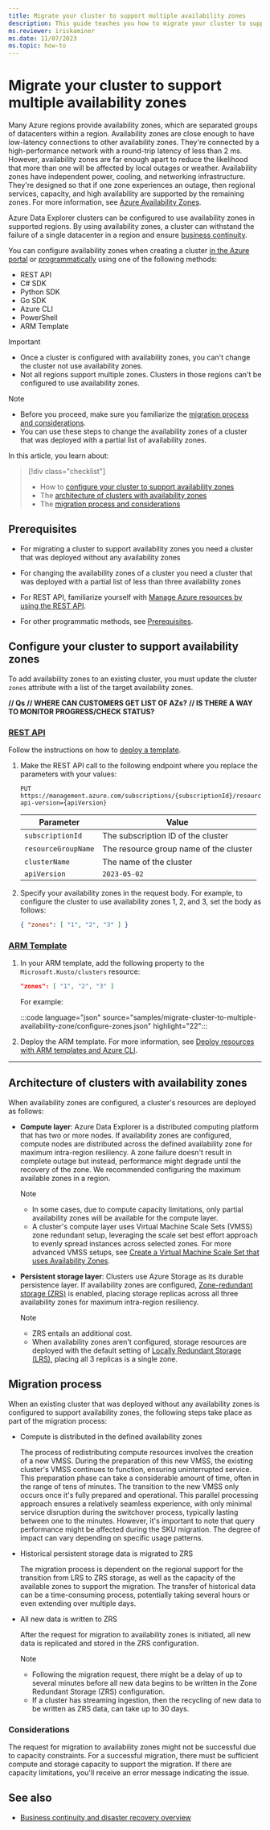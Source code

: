 ```yaml
---
title: Migrate your cluster to support multiple availability zones
description: This guide teaches you how to migrate your cluster to support multiple availability zones.
ms.reviewer: iriskaminer
ms.date: 11/07/2023
ms.topic: how-to
---
```

# Migrate your cluster to support multiple availability zones

Many Azure regions provide availability zones, which are separated groups of datacenters within a region. Availability zones are close enough to have low-latency connections to other availability zones. They're connected by a high-performance network with a round-trip latency of less than 2 ms. However, availability zones are far enough apart to reduce the likelihood that more than one will be affected by local outages or weather. Availability zones have independent power, cooling, and networking infrastructure. They're designed so that if one zone experiences an outage, then regional services, capacity, and high availability are supported by the remaining zones. For more information, see [Azure Availability Zones](/azure/availability-zones/az-overview).

Azure Data Explorer clusters can be configured to use availability zones in supported regions. By using availability zones, a cluster can withstand the failure of a single datacenter in a region and ensure [business continuity](business-continuity-overview.md).

You can configure availability zones when creating a cluster [in the Azure portal](create-cluster-and-database.md#create-a-cluster) or [programmatically](create-cluster-database.md) using one of the following methods:

- REST API
- C# SDK
- Python SDK
- Go SDK
- Azure CLI
- PowerShell
- ARM Template

> [!IMPORTANT]
>
> - Once a cluster is configured with availability zones, you can't change the cluster not use availability zones.
> - Not all regions support multiple zones. Clusters in those regions can't be configured to use availability zones.

> [!NOTE]
>
> - Before you proceed, make sure you familiarize the [migration process and considerations](#migration-process).
> - You can use these steps to change the availability zones of a cluster that was deployed with a partial list of availability zones.

In this article, you learn about:

> [!div class="checklist"]
>
> - How to [configure your cluster to support availability zones](#configure-your-cluster-to-support-availability-zones)
> - The [architecture of clusters with availability zones](#architecture-of-clusters-with-availability-zones)
> - The [migration process and considerations](#migration-process)

## Prerequisites

- For migrating a cluster to support availability zones you need a cluster that was deployed without any availability zones

- For changing the availability zones of a cluster you need a cluster that was deployed with a partial list of less than three availability zones

- For REST API, familiarize yourself with [Manage Azure resources by using the REST API](/azure/azure-resource-manager/management/manage-resources-rest).
- For other programmatic methods, see [Prerequisites](create-cluster-and-database.md#prerequisites).

## Configure your cluster to support availability zones

To add availability zones to an existing cluster, you must update the cluster `zones` attribute with a list of the target availability zones.

**// Qs**
**// WHERE CAN CUSTOMERS GET LIST OF AZs?**
**// IS THERE A WAY TO MONITOR PROGRESS/CHECK STATUS?**

### [REST API](#tab/rest-api)

Follow the instructions on how to [deploy a template](/azure/azure-resource-manager/management/manage-resources-rest?tabs=azure-cli#deploy-a-template).

1. Make the REST API call to the following endpoint where you replace the parameters with your values:

    ```http
    PUT https://management.azure.com/subscriptions/{subscriptionId}/resourceGroups/{resourceGroupName}/providers/Microsoft.Kusto/clusters/{clusterName}?api-version={apiVersion}
    ```

    | Parameter | Value |
    | --- | --- |
    | `subscriptionId` | The subscription ID of the cluster |
    | `resourceGroupName` | The resource group name of the cluster |
    | `clusterName` | The name of the cluster |
    | `apiVersion` | `2023-05-02` |

1. Specify your availability zones in the request body. For example, to configure the cluster to use availability zones 1, 2, and 3, set the body as follows:

    ```json
    { "zones": [ "1", "2", "3" ] }
    ```

### [ARM Template](#tab/arm)

1. In your ARM template, add the following property to the `Microsoft.Kusto/clusters` resource:

    ```json
    "zones": [ "1", "2", "3" ]
    ```

    For example:

    :::code language="json" source="samples/migrate-cluster-to-multiple-availability-zone/configure-zones.json" highlight="22":::

1. Deploy the ARM template. For more information, see [Deploy resources with ARM templates and Azure CLI](/azure/azure-resource-manager/management/manage-resources-rest#deploy-a-template).

---

## Architecture of clusters with availability zones

When availability zones are configured, a cluster's resources are deployed as follows:

- **Compute layer**: Azure Data Explorer is a distributed computing platform that has two or more nodes. If availability zones are configured, compute nodes are distributed across the defined availability zone for maximum intra-region resiliency. A zone failure doesn't result in complete outage but instead, performance might degrade until the recovery of the zone. We recommended configuring the maximum available zones in a region.

    > [!NOTE]
    >
    > - In some cases, due to compute capacity limitations, only partial availability zones will be available for the compute layer.
    > - A cluster's compute layer uses Virtual Machine Scale Sets (VMSS) zone redundant setup, leveraging the scale set best effort approach to evenly spread instances across selected zones. For more advanced VMSS setups, see [Create a Virtual Machine Scale Set that uses Availability Zones](/azure/virtual-machine-scale-sets/virtual-machine-scale-sets-use-availability-zones).

- **Persistent storage layer**: Clusters use Azure Storage as its durable persistence layer. If availability zones are configured, [Zone-redundant storage (ZRS)](/azure/storage/common/storage-redundancy#zone-redundant-storage) is enabled, placing storage replicas across all three availability zones for maximum intra-region resiliency.

    > [!NOTE]
    >
    > - ZRS entails an additional cost.
    > - When availability zones aren't configured, storage resources are deployed with the default setting of [Locally Redundant Storage (LRS)](/azure/storage/common/storage-redundancy#locally-redundant-storage), placing all 3 replicas is a single zone.

## Migration process

When an existing cluster that was deployed without any availability zones is configured to support availability zones, the following steps take place as part of the migration process:

- Compute is distributed in the defined availability zones

    The process of redistributing compute resources involves the creation of a new VMSS. During the preparation of this new VMSS, the existing cluster's VMSS continues to function, ensuring uninterrupted service. This preparation phase can take a considerable amount of time, often in the range of tens of minutes. The transition to the new VMSS only occurs once it's fully prepared and operational. This parallel processing approach ensures a relatively seamless experience, with only minimal service disruption during the switchover process, typically lasting between one to the minutes. However, it's important to note that query performance might be affected during the SKU migration. The degree of impact can vary depending on specific usage patterns.

- Historical persistent storage data is migrated to ZRS

    The migration process is dependent on the regional support for the transition from LRS to ZRS storage, as well as the capacity of the available zones to support the migration. The transfer of historical data can be a time-consuming process, potentially taking several hours or even extending over multiple days.

- All new data is written to ZRS

    After the request for migration to availability zones is initiated, all new data is replicated and stored in the ZRS configuration.

    > [!NOTE]
    >
    > - Following the migration request, there might be a delay of up to several minutes before all new data begins to be written in the Zone Redundant Storage (ZRS) configuration.
    > - If a cluster has streaming ingestion, then the recycling of new data to be written as ZRS data, can take up to 30 days.

### Considerations

The request for migration to availability zones might not be successful due to capacity constraints. For a successful migration, there must be sufficient compute and storage capacity to support the migration. If there are capacity limitations, you'll receive an error message indicating the issue.

## See also

- [Business continuity and disaster recovery overview](business-continuity-overview.md)
